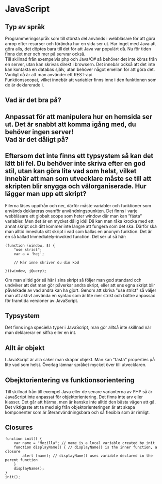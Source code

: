 JavaScript
==========
Typ av språk
-----------
Programmeringsspråk som till största del används i webbläsare för att göra anrop efter resurser och förändra hur en sida ser ut. Har inget med Java att göra alls, det döptes bara till det för att Java var populärt då. Nu för tiden finns det mer och mer på servrar också.   
Till skillnad från exempelvis php och Java/C# så behöver det inte köras från en server, utan kan skrivas direkt i browsern. Det innebär också att det inte kan kontakta en databas själv, utan behöver något emellan för att göra det. Vanligt då är att man använder ett REST-api.  
Funktionsscopat, vilket innebär att variabler finns inne i den funktionen som de är deklarerade i.  

Vad är det bra på?
-----------------
Anpassat för att manipulera hur en hemsida ser ut. Det är snabbt att komma igång med, du behöver ingen server!  
Vad är det dåligt på?
------------------
Eftersom det inte finns ett typsystem så kan det lätt bli fel. Du behöver inte skriva efter en god stil, utan kan göra lite vad som helst, vilket innebär att man som utvecklare måste se till att skripten blir snygga och välorganiserade.
Hur lägger man upp ett skript?
---------------------------
Filerna läses uppifrån och ner, därför måste variabler och funktioner som används deklareras ovanför användningspunkten. 
Det finns i varje webbläsare ett globalt scope som heter window där man kan ”fästa” variabler. Men det är en mycket dålig idé! Då kan man råka krocka med ett annat skript och ditt kommer inte längre att fungera som det ska. Därför ska man alltid innesluta sitt skript i vad som kallas en anonym funktion. Det är en så kallad Immediately-invoked function. Det ser ut så här:

```
(function (window, $) {
    "use strict";
    var a = 'hej';
    
    // Här inne skriver du din kod
    
})(window, jQuery);
``` 

Om man alltid gör så här i sina skript så följer man god standard och undviker att det man gör påverkar andra skript, eller att ens egna skript blir påverkade av vad andra kan ha gjort. Genom att skriva "use strict" så väljer man att aktivt använda en syntax som är lite mer strikt och bättre anpassad för framtida versioner av JavaScript.


Typsystem
---------
Det finns inga speciella typer i JavaScript, man gör alltså inte skillnad när man deklarerar en siffra eller en int.

Allt är objekt
-------------
I JavaScript är alla saker man skapar objekt. Man kan "fästa" properties på lite vad som helst. Överlag lämnar språket mycket över till utvecklaren. 

Obejktorientering vs funktionsorientering
-----------------------------------------
Till skillnad från till exempel Java eller de senare varianterna av PHP så är JavaScript inte anpassat för objektorientering. Det finns inte arv eller klasser. Det går att härma, men är kanske inte alltid den bästa vägen att gå. Det viktigaste att ta med sig från objektorienteringen är att skapa komponenter som är återanvändningsbara och så flexibla som är rimligt. 


Closures
--------

```
function init() {
    var name = "Mozilla"; // name is a local variable created by init
    function displayName() { // displayName() is the inner function, a closure
        alert (name); // displayName() uses variable declared in the parent function    
    }
    displayName();    
}
init();
```


